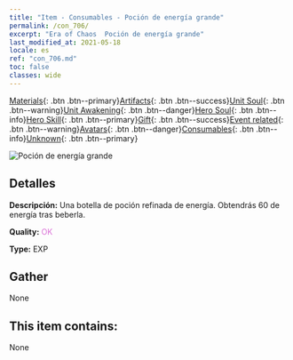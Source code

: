 ```yaml
---
title: "Item - Consumables - Poción de energía grande"
permalink: /con_706/
excerpt: "Era of Chaos  Poción de energía grande"
last_modified_at: 2021-05-18
locale: es
ref: "con_706.md"
toc: false
classes: wide
---
```

 [Materials](/ItemsES/){: .btn .btn--primary}[Artifacts](/ItemsES/Artifacts/){: .btn .btn--success}[Unit Soul](/ItemsES/UnitSoul/){: .btn .btn--warning}[Unit Awakening](/ItemsES/UnitAwakening/){: .btn .btn--danger}[Hero Soul](/ItemsES/HeroSoul/){: .btn .btn--info}[Hero Skill](/ItemsES/HeroSkill/){: .btn .btn--primary}[Gift](/ItemsES/Gift/){: .btn .btn--success}[Event related](/ItemsES/Events/){: .btn .btn--warning}[Avatars](/ItemsES/Avatars/){: .btn .btn--danger}[Consumables](/ItemsES/Consumables/){: .btn .btn--info}[Unknown](/ItemsES/Unknown/){: .btn .btn--primary}

 ![Poción de energía grande](/images/t/i_506.png)

## Detalles
 **Descripción:** Una botella de poción refinada de energía. Obtendrás 60 de energía tras beberla.

 **Quality:** <span style="color: #DA70D6">OK</span>

 **Type:** EXP

## Gather

  None

## This item contains:

  None

